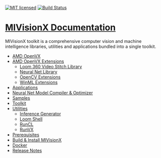 [![MIT licensed](https://img.shields.io/badge/license-MIT-blue.svg)](https://opensource.org/licenses/MIT)
[![Build Status](https://travis-ci.org/GPUOpen-ProfessionalCompute-Libraries/MIVisionX.svg?branch=master)](https://travis-ci.org/GPUOpen-ProfessionalCompute-Libraries/MIVisionX)

# [MIVisionX Documentation](https://gpuopen-professionalcompute-libraries.github.io/MIVisionX/) 

MIVisionX toolkit is a comprehensive computer vision and machine intelligence libraries, utilities and applications bundled into a single toolkit.

* [AMD OpenVX](https://gpuopen-professionalcompute-libraries.github.io/MIVisionX/#amd-openvx)
* [AMD OpenVX Extensions](https://gpuopen-professionalcompute-libraries.github.io/MIVisionX/#amd-openvx-extensions)
  * [Loom 360 Video Stitch Library](https://gpuopen-professionalcompute-libraries.github.io/MIVisionX/amd_openvx_extensions/amd_loomsl/)
  * [Neural Net Library](https://gpuopen-professionalcompute-libraries.github.io/MIVisionX/amd_openvx_extensions/amd_nn/)
  * [OpenCV Extensions](https://gpuopen-professionalcompute-libraries.github.io/MIVisionX/amd_openvx_extensions/amd_opencv/)
  * [WinML Extensions](https://gpuopen-professionalcompute-libraries.github.io/MIVisionX/amd_openvx_extensions/amd_winml/)
* [Applications](https://gpuopen-professionalcompute-libraries.github.io/MIVisionX/#applications)
* [Neural Net Model Compiler & Optimizer](https://gpuopen-professionalcompute-libraries.github.io/MIVisionX/#neural-net-model-compiler--optimizer)
* [Samples](https://gpuopen-professionalcompute-libraries.github.io/MIVisionX/samples/#samples)
* [Toolkit](https://gpuopen-professionalcompute-libraries.github.io/MIVisionX/#toolkit)
* [Utilities](https://gpuopen-professionalcompute-libraries.github.io/MIVisionX/#utilities)
  * [Inference Generator](https://gpuopen-professionalcompute-libraries.github.io/MIVisionX/utilities/inference_generator/#inference-generator)
  * [Loom Shell](https://gpuopen-professionalcompute-libraries.github.io/MIVisionX/utilities/loom_shell/#radeon-loomsh)
  * [RunCL](https://gpuopen-professionalcompute-libraries.github.io/MIVisionX/utilities/runcl/#amd-runcl)
  * [RunVX](https://gpuopen-professionalcompute-libraries.github.io/MIVisionX/utilities/runvx/#amd-runvx)
* [Prerequisites](https://gpuopen-professionalcompute-libraries.github.io/MIVisionX/#prerequisites)
* [Build & Install MIVisionX](https://gpuopen-professionalcompute-libraries.github.io/MIVisionX/#build--install-mivisionx)
* [Docker](https://gpuopen-professionalcompute-libraries.github.io/MIVisionX/#docker)
* [Release Notes](https://gpuopen-professionalcompute-libraries.github.io/MIVisionX/#release-notes)
